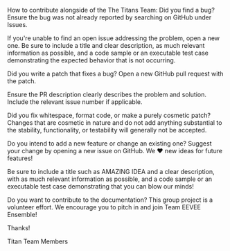 How to contribute alongside of the The Titans Team:
Did you find a bug?
Ensure the bug was not already reported by searching on GitHub under Issues.

If you're unable to find an open issue addressing the problem, open a new one. Be sure to include a title and clear description, as much relevant information as possible, and a code sample or an executable test case demonstrating the expected behavior that is not occurring.

Did you write a patch that fixes a bug?
Open a new GitHub pull request with the patch.

Ensure the PR description clearly describes the problem and solution. Include the relevant issue number if applicable.

Did you fix whitespace, format code, or make a purely cosmetic patch?
Changes that are cosmetic in nature and do not add anything substantial to the stability, functionality, or testability will generally not be accepted.

Do you intend to add a new feature or change an existing one?
Suggest your change by opening a new issue on GitHub. We ❤️ new ideas for future features!

Be sure to include a title such as AMAZING IDEA and a clear description, with as much relevant information as possible, and a code sample or an executable test case demonstrating that you can blow our minds!

Do you want to contribute to the documentation?
This group project is a volunteer effort. We encourage you to pitch in and join Team EEVEE Ensemble!

Thanks!

Titan Team Members
